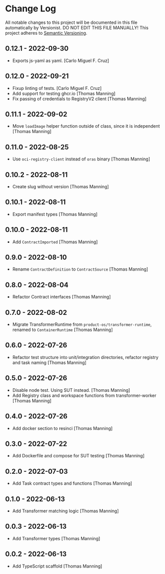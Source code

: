 # Change Log

All notable changes to this project will be documented in this file
automatically by Versionist. DO NOT EDIT THIS FILE MANUALLY!
This project adheres to [Semantic Versioning](http://semver.org/).

## 0.12.1 - 2022-09-30

* Exports js-yaml as yaml. [Carlo Miguel F. Cruz]

## 0.12.0 - 2022-09-21

* Fixup linting of tests. [Carlo Miguel F. Cruz]
* Add support for testing ghcr.io [Thomas Manning]
* Fix passing of credentials to RegistryV2 client [Thomas Manning]

## 0.11.1 - 2022-09-02

* Move `loadImage` helper function outside of class, since it is independent [Thomas Manning]

## 0.11.0 - 2022-08-25

* Use `oci-registry-client` instead of `oras` binary [Thomas Manning]

## 0.10.2 - 2022-08-11

* Create slug without version [Thomas Manning]

## 0.10.1 - 2022-08-11

* Export manifest types [Thomas Manning]

## 0.10.0 - 2022-08-11

* Add `ContractImported` [Thomas Manning]

## 0.9.0 - 2022-08-10

* Rename `ContractDefinition` to `ContractSource` [Thomas Manning]

## 0.8.0 - 2022-08-04

* Refactor Contract interfaces [Thomas Manning]

## 0.7.0 - 2022-08-02

* Migrate TransformerRuntime from `product-os/transformer-runtime`, renamed to `ContainerRuntime` [Thomas Manning]

## 0.6.0 - 2022-07-26

* Refactor test structure into unit/integration directories, refactor registry and task naming [Thomas Manning]

## 0.5.0 - 2022-07-26

* Disable node test. Using SUT instead. [Thomas Manning]
* Add Registry class and workspace functions from transformer-worker [Thomas Manning]

## 0.4.0 - 2022-07-26

* Add docker section to resinci [Thomas Manning]

## 0.3.0 - 2022-07-22

* Add Dockerfile and compose for SUT testing [Thomas Manning]

## 0.2.0 - 2022-07-03

* Add Task contract types and functions [Thomas Manning]

## 0.1.0 - 2022-06-13

* Add Transformer matching logic [Thomas Manning]

## 0.0.3 - 2022-06-13

* Add Transformer types [Thomas Manning]

## 0.0.2 - 2022-06-13

* Add TypeScript scaffold [Thomas Manning]
